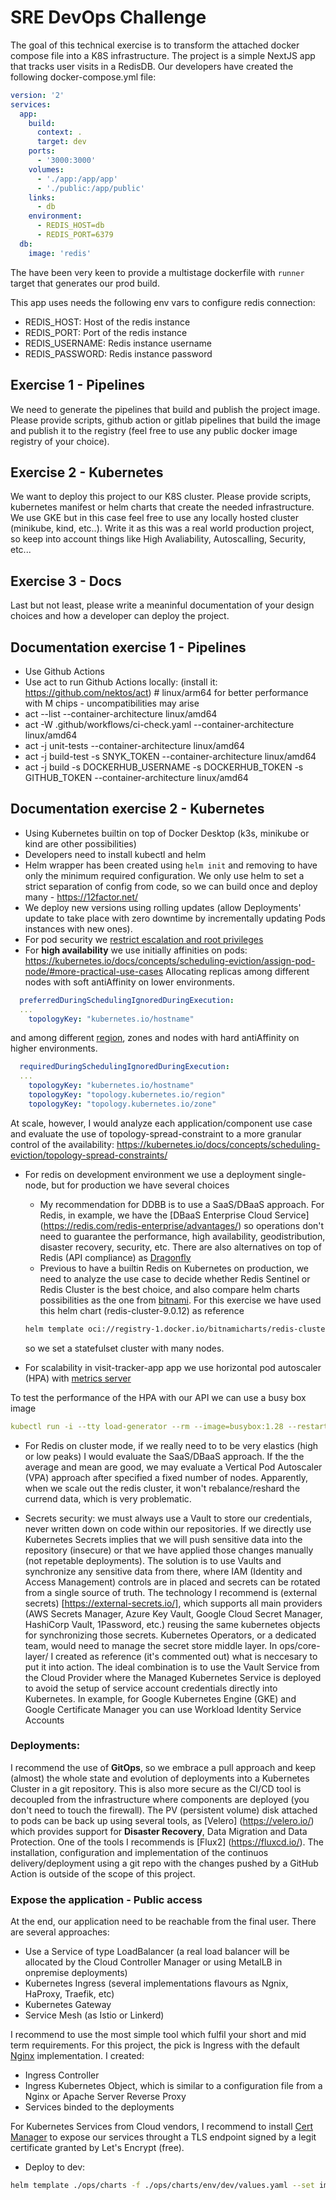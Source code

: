 # SRE DevOps Challenge
The goal of this technical exercise is to transform the attached docker compose file into a
K8S infrastructure. The project is a simple NextJS app that tracks user visits in a RedisDB. 
Our developers have created the following docker-compose.yml file:

```yaml
version: '2'
services: 
  app:
    build:
      context: .
      target: dev
    ports:
      - '3000:3000'
    volumes:
      - './app:/app/app'
      - './public:/app/public'
    links:
      - db
    environment:
      - REDIS_HOST=db
      - REDIS_PORT=6379
  db:
    image: 'redis'
```

The have been very keen to provide a multistage dockerfile with `runner` target that generates our prod build.

This app uses needs the following env vars to configure redis connection:

- REDIS_HOST: Host of the redis instance
- REDIS_PORT: Port of the redis instance
- REDIS_USERNAME: Redis instance username
- REDIS_PASSWORD: Redis instance password

## Exercise 1 - Pipelines

We need to generate the pipelines that build and publish the project image. Please provide scripts, github action or gitlab pipelines that build the image and publish it to the registry (feel free to use any public docker image registry of your choice).

## Exercise 2 - Kubernetes

We want to deploy this project to our K8S cluster. Please provide scripts, kubernetes manifest or helm charts that create the needed infrastructure. We use GKE but in this case feel free to use any locally hosted cluster (minikube, kind, etc..).
Write it as this was a real world production project, so keep into account things like High Avaliability, Autoscalling, Security, etc...

## Exercise 3 - Docs

Last but not least, please write a meaninful documentation of your design choices and how a developer can deploy the project.


## Documentation exercise 1 - Pipelines
- Use Github Actions
- Use act to run Github Actions locally: (install it: https://github.com/nektos/act) # linux/arm64 for better performance with M chips - uncompatibilities may arise
- act --list --container-architecture linux/amd64
- act -W .github/workflows/ci-check.yaml --container-architecture linux/amd64
- act -j unit-tests --container-architecture linux/amd64
- act -j build-test -s SNYK_TOKEN --container-architecture linux/amd64
- act -j build -s DOCKERHUB_USERNAME -s DOCKERHUB_TOKEN -s GITHUB_TOKEN --container-architecture linux/amd64

## Documentation exercise 2 - Kubernetes
- Using Kubernetes builtin on top of Docker Desktop (k3s, minikube or kind are other possibilities)
- Developers need to install kubectl and helm
- Helm wrapper has been created using `helm init` and removing to have only the minimum required configuration.
We only use helm to set a strict separation of config from code, so we can build once and deploy many - https://12factor.net/
- We deploy new versions using rolling updates (allow Deployments' update to take place with zero downtime by incrementally updating Pods instances with new ones).
- For pod security we [restrict escalation and root privileges](https://learn.microsoft.com/en-us/azure/aks/developer-best-practices-pod-security)
- For **high availability** we use initially affinities on pods: https://kubernetes.io/docs/concepts/scheduling-eviction/assign-pod-node/#more-practical-use-cases
Allocating replicas among different nodes with soft antiAffinity on lower environments.
```yaml
  preferredDuringSchedulingIgnoredDuringExecution:
  ...
    topologyKey: "kubernetes.io/hostname"
```
and among different [region](https://kubernetes.io/docs/reference/labels-annotations-taints/#topologykubernetesioregion), zones and nodes with hard antiAffinity on higher environments.
```yaml
  requiredDuringSchedulingIgnoredDuringExecution:
  ...
    topologyKey: "kubernetes.io/hostname"
    topologyKey: "topology.kubernetes.io/region"
    topologyKey: "topology.kubernetes.io/zone"
```
 At scale, however, I would analyze each application/component use case and evaluate the use of topology-spread-constraint to a more granular control of the availability: https://kubernetes.io/docs/concepts/scheduling-eviction/topology-spread-constraints/

- For redis on development environment we use a deployment single-node, but for production we have several choices
  - My recommendation for DDBB is to use a SaaS/DBaaS approach. For Redis, in example, we have the [DBaaS Enterprise Cloud Service] (https://redis.com/redis-enterprise/advantages/) so operations don't need to guarantee the performance, high availability, geodistribution, disaster recovery, security, etc. There are also alternatives on top of Redis (API compliance) as [Dragonfly](https://www.dragonflydb.io/)
  - Previous to have a builtin Redis on Kubernetes on production, we need to analyze the use case to decide whether Redis Sentinel or Redis Cluster is the best choice, and also compare helm charts possibilities as the one from [bitnami](https://github.com/bitnami/charts/tree/main/bitnami/redis-cluster). For this exercise we have used this helm chart (redis-cluster-9.0.12) as reference 
  ```bash
  helm template oci://registry-1.docker.io/bitnamicharts/redis-cluster
  ```
  so we set a statefulset cluster with many nodes.

- For scalability in visit-tracker-app app we use horizontal pod autoscaler (HPA) with [metrics server](https://github.com/kubernetes-sigs/metrics-server)

 To test the performance of the HPA with our API we can use a busy box image
```yaml
kubectl run -i --tty load-generator --rm --image=busybox:1.28 --restart=Never -- /bin/sh -c "while sleep 0.01; do wget -q -O- http://visit-tracker-app-svc.sre-challenge.svc; done"
```

- For Redis on cluster mode, if we really need to to be very elastics (high or low peaks) I would evaluate the SaaS/DBaaS approach. If the the average and mean are good, we may evaluate a Vertical Pod Autoscaler (VPA) approach after specified a fixed number of nodes. Apparently, when we scale out the redis cluster, it won't rebalance/reshard the currend data, which is very problematic.

- Secrets security: we must always use a Vault to store our credentials, never written down on code within our repositories. If we directly use Kubernetes Secrets implies that we will push sensitive data into the repository (insecure) or that we have applied those changes manually (not repetable deployments). The solution is to use Vaults and synchronize any sensitive data from there, where IAM (Identity and Access Management) controls are in placed and secrets can be rotated from a single source of truth. The technology I recommend is (external secrets) [https://external-secrets.io/], which supports all main providers (AWS Secrets Manager, Azure Key Vault, Google Cloud Secret Manager, HashiCorp Vault, 1Password, etc.) reusing the same kubernetes objects for synchronizing those secrets. Kubernetes Operators, or a dedicated team, would need to manage the secret store middle layer. In ops/core-layer/ I created as reference (it's commented out) what is neccesary to put it into action. The ideal combination is to use the Vault Service from the Cloud Provider where the Managed Kubernetes Service is deployed to avoid the setup of service account credentials directly into Kubernetes. In example, for Google Kubernetes Engine (GKE) and Google Certificate Manager you can use Workload Identity Service Accounts

### Deployments: 
I recommend the use of **GitOps**, so we embrace a pull approach and keep (almost) the whole state and evolution of deployments into a Kubernetes Cluster in a git repository. This is also more secure as the CI/CD tool is decoupled from the infrastructure where components are deployed (you don't need to touch the firewall). The PV (persistent volume) disk attached to pods can be back up using several tools, as [Velero] (https://velero.io/) which provides support for **Disaster Recovery**, Data Migration and Data Protection. One of the tools I recommends is [Flux2] (https://fluxcd.io/). The installation, configuration and implementation of the continuos delivery/deployment using a git repo with the changes pushed by a GitHub Action is outside of the scope of this project.

### Expose the application - Public access
At the end, our application need to be reachable from the final user. There are several approaches:
- Use a Service of type LoadBalancer (a real load balancer will be allocated by the Cloud Controller Manager or using MetalLB in onpremise deployments)
- Kubernetes Ingress (several implementations flavours as Ngnix, HaProxy, Traefik, etc)
- Kubernetes Gateway
- Service Mesh (as Istio or Linkerd)

I recommend to use the most simple tool which fulfil your short and mid term requirements.
For this project, the pick is Ingress with the default [Nginx](https://kubernetes.github.io/ingress-nginx/deploy/#quick-start) implementation. I created:
- Ingress Controller
- Ingress Kubernetes Object, which is similar to a configuration file from a Nginx or Apache Server Reverse Proxy
- Services binded to the deployments

For Kubernetes Services from Cloud vendors, I recommend to install [Cert Manager](https://cert-manager.io/docs/tutorials/acme/nginx-ingress/) to expose our services throught a TLS endpoint signed by a legit certificate granted by Let's Encrypt (free).

- Deploy to dev:
```bash
helm template ./ops/charts -f ./ops/charts/env/dev/values.yaml --set imageTag=`(git rev-parse HEAD)`
```
